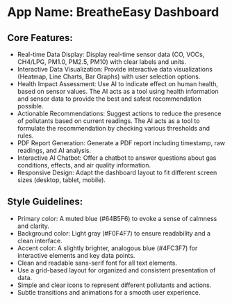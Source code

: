 # **App Name**: BreatheEasy Dashboard

## Core Features:

- Real-time Data Display: Display real-time sensor data (CO, VOCs, CH4/LPG, PM1.0, PM2.5, PM10) with clear labels and units.
- Interactive Data Visualization: Provide interactive data visualizations (Heatmap, Line Charts, Bar Graphs) with user selection options.
- Health Impact Assessment: Use AI to indicate effect on human health, based on sensor values. The AI acts as a tool using health information and sensor data to provide the best and safest recommendation possible.
- Actionable Recommendations: Suggest actions to reduce the presence of pollutants based on current readings. The AI acts as a tool to formulate the recommendation by checking various thresholds and rules.
- PDF Report Generation: Generate a PDF report including timestamp, raw readings, and AI analysis.
- Interactive AI Chatbot: Offer a chatbot to answer questions about gas conditions, effects, and air quality information.
- Responsive Design: Adapt the dashboard layout to fit different screen sizes (desktop, tablet, mobile).

## Style Guidelines:

- Primary color: A muted blue (#64B5F6) to evoke a sense of calmness and clarity.
- Background color: Light gray (#F0F4F7) to ensure readability and a clean interface. 
- Accent color: A slightly brighter, analogous blue (#4FC3F7) for interactive elements and key data points.
- Clean and readable sans-serif font for all text elements.
- Use a grid-based layout for organized and consistent presentation of data.
- Simple and clear icons to represent different pollutants and actions.
- Subtle transitions and animations for a smooth user experience.